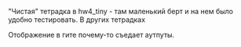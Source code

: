 "Чистая" тетрадка в hw4_tiny - там маленький берт и на нем было удобно тестировать. В других тетрадках


Отображение в гите почему-то съедает аутпуты.
